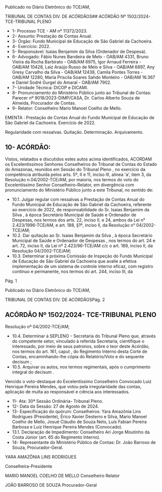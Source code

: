 Publicado  no  Diário  Eletrônico do TCE/AM,

TRIBUNAL DE CONTAS DIV. DE ACÓRDÃOS## ACÓRDÃO Nº 1502/2024- TCE-TRIBUNAL PLENO

- 1- Processo TCE - AM nº 11372/2023.
- 2- Assunto: Prestação de Contas Anual.
- 3- Órgão: Fundo Municipal de Educação de São Gabriel da Cachoeira.
- 4- Exercício: 2022.
- 5- Responsável: Isaias Benjamim da Silva (Ordenador de Despesa).
- 6- Advogado: Fábio Nunes Bandeira de Melo - OAB/AM 4331, Bruno Vieira da Rocha Barbirato - OAB/AM 6975, Igor Arnaud Ferreira - OAB/AM 10428, Laiz Araújo Russo de Melo e Silva - OAB/AM 6897, Any Gresy Carvalho da Silva - OAB/AM 12438, Camila Pontes  Torres  -  OAB/AM  12280,  Maria  Priscila  Soares  Sahdo  Monteiro  -  OAB/AM 16.367 e Daniel Sodré Gurgel do Amaral - OAB/AM 7902.
- 7- Unidade Técnica: DICOP e DICAMI.
- 8- Pronunciamento  do  Ministério  Público  junto  ao  Tribunal  de  Contas: Parecer  nº 9018/2023-DIMP/CASA, Dr. Carlos Alberto Souza de Almeida, Procurador de Contas.
- 9- Relator: Conselheiro Mario Manoel Coelho de Mello.

EMENTA : Prestação  de  Contas  Anual  do  Fundo Municipal de Educação de São Gabriel da Cachoeira. Exercício de 2022.

Regularidade com ressalvas. Quitação. Determinação. Arquivamento.

## 10-  ACÓRDÃO:

Vistos, relatados e discutidos estes autos acima identificados, ACORDAM os Excelentíssimos Senhores Conselheiros do Tribunal de Contas do Estado do Amazonas, reunidos em Sessão do Tribunal Pleno , no exercício da competência atribuída pelos arts. 5º,  II  e  11,  inciso  III,  alínea  'a',  item  3,  da  Resolução  n.04/2002-TCE/AM, por  maioria, nos termos do voto do Excelentíssimo Senhor Conselheiro-Relator, em divergência com pronunciamento do Ministério Público junto a este Tribunal, no sentido de:

- 10.1. Julgar  regular  com  ressalvas a  Prestação  de  Contas  Anual  do Fundo Municipal de Educação de São Gabriel da Cachoeira, referente ao  exercício  de  2022,  de  responsabilidade  do Sr.  Isaias  Benjamim da  Silva ,  à  época  Secretário  Municipal  de  Saúde  e  Ordenador  de Despesas, nos termos dos arts. 22, inciso II, e 24, ambos da Lei n° 2.423/1996-TCE/AM,  e  art.  188,  §1º,  inciso  II,  da  Resolução  n° 04/2002-TCE/AM;
- 10.2. Dar quitação ao Sr. Isaias Benjamim da Silva , à época Secretário Municipal de Saúde e Ordenador de Despesas , nos termos do art. 24 e art. 72, inciso II, da Lei nº 2.423/96-TCE/AM c/c o art. 189, inciso II, da Resolução 04/2002-TCE/AM;
- 10.3. Determinar à  próxima  Comissão  de  Inspeção  do Fundo Municipal de  Educação  de  São  Gabriel  da  Cachoeira que  avalie  a  efetiva implementação de um sistema de controle interno eficaz, com registro contínuo e permanente,  nos  termos  do  art. 244, inciso III, da

Pág. 1

Publicado  no  Diário  Eletrônico do TCE/AM,

TRIBUNAL DE CONTAS DIV. DE ACÓRDÃOSPág. 2

## ACÓRDÃO Nº 1502/2024- TCE-TRIBUNAL PLENO

Resolução nº 04/2002-TCE/AM;

- 10.4. Determinar à SEPLENO  -  Secretaria  do  Tribunal  Pleno que, através do competente setor, vinculado à referida Secretaria, cientifique  o  interessado,  por  meio  de  seus  patronos,  sobre  o  teor deste Acórdão, nos termos do art. 161, caput ,  do Regimento Interno desta Corte de Contas, encaminhando-lhe cópia do Relatório/Voto e do sequente decisum ;
- 10.5. Arquivar os autos,  nos  termos  regimentais,  após  o  cumprimento integral do decisum .

Vencido  o  voto-destaque  do  Excelentíssimo  Conselheiro  Convocado  Luiz Henrique Pereira Mendes, que votou pela irregularidade das contas, aplicação de multa ao responsável e ciência aos interessados.

- 11-  Ata: 30ª Sessão Ordinária- Tribunal Pleno.
- 12-  Data da Sessão: 27 de Agosto de 2024.
- 13-  Especificação do quórum: Conselheiros: Yara Amazônia Lins Rodrigues (Presidente),  Érico  Xavier  Desterro  e  Silva,  Mario  Manoel  Coelho  de  Mello,  Josué Cláudio de Souza Neto, Luís Fabian Pereira Barbosa e Luiz Henrique Pereira Mendes (Convocado).
- 13.1. Declaração de Impedimento: Conselheiro Ari Jorge Moutinho da Costa Júnior (art. 65 do Regimento Interno).
- 14-  Representante  do  Ministério  Público  de  Contas: Dr.  João  Barroso  de  Souza, Procurador-Geral.

YARA AMAZÔNIA LINS RODRIGUES

Conselheira-Presidente

MARIO MANOEL COELHO DE MELLO Conselheiro Relator

JOÃO BARROSO DE SOUZA Procurador-Geral